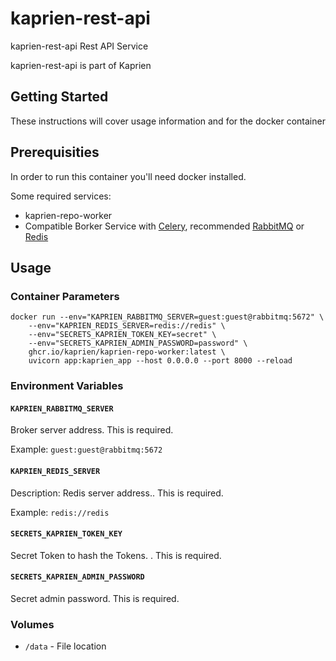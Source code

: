 # kaprien-rest-api

kaprien-rest-api Rest API Service

kaprien-rest-api is part of Kaprien

## Getting Started

These instructions will cover usage information and for the docker container

## Prerequisities


In order to run this container you'll need docker installed.

Some required services:

* kaprien-repo-worker
* Compatible Borker Service with [Celery](http://docs.celeryq.dev/),
  recommended [RabbitMQ](https://www.rabbitmq.com) or
  [Redis](https://redis.com)


## Usage

### Container Parameters

```shell
docker run --env="KAPRIEN_RABBITMQ_SERVER=guest:guest@rabbitmq:5672" \
    --env="KAPRIEN_REDIS_SERVER=redis://redis" \
    --env="SECRETS_KAPRIEN_TOKEN_KEY=secret" \
    --env="SECRETS_KAPRIEN_ADMIN_PASSWORD=password" \
    ghcr.io/kaprien/kaprien-repo-worker:latest \
    uvicorn app:kaprien_app --host 0.0.0.0 --port 8000 --reload
```


### Environment Variables

#### `KAPRIEN_RABBITMQ_SERVER`

Broker server address. This is required.

Example: `guest:guest@rabbitmq:5672`

#### `KAPRIEN_REDIS_SERVER`

Description: Redis server address.. This is required.

Example: `redis://redis`

#### `SECRETS_KAPRIEN_TOKEN_KEY`

Secret Token to hash the Tokens. . This is required.


#### `SECRETS_KAPRIEN_ADMIN_PASSWORD`

Secret admin password. This is required.

### Volumes

* `/data` - File location
